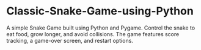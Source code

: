 # Classic-Snake-Game-using-Python
A simple Snake Game built using Python and Pygame. Control the snake to eat food, grow longer, and avoid collisions. The game features score tracking, a game-over screen, and restart options.
